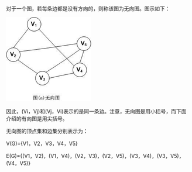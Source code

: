 对于一个图，若每条边都是没有方向的，则称该图为无向图。图示如下：

![](/assets/23224321-acabc2d2b2414039b8f28b3c73736377.jpg)

因此，\(Vi，Vj\)和\(Vj，Vi\)表示的是同一条边。注意，无向图是用小括号，而下面介绍的有向图是用尖括号。

无向图的顶点集和边集分别表示为：

V\(G\)={V1，V2，V3，V4，V5}

E\(G\)={\(V1，V2\)，\(V1，V4\)，\(V2，V3\)，\(V2，V5\)，\(V3，V4\)，\(V3，V5\)，\(V4，V5\)}

  


